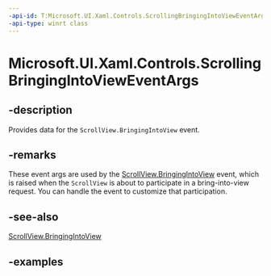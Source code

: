 ```yaml
---
-api-id: T:Microsoft.UI.Xaml.Controls.ScrollingBringingIntoViewEventArgs
-api-type: winrt class
---
```


# Microsoft.UI.Xaml.Controls.ScrollingBringingIntoViewEventArgs

<!--
public sealed class ScrollingBringingIntoViewEventArgs
-->

## -description

Provides data for the `ScrollView.BringingIntoView` event.

## -remarks

These event args are used by the [ScrollView.BringingIntoView](scrollview_bringingintoview.md) event, which is raised when the `ScrollView` is about to participate in a bring-into-view request. You can handle the event to customize that participation.

## -see-also

[ScrollView.BringingIntoView](scrollview_bringingintoview.md)

## -examples
